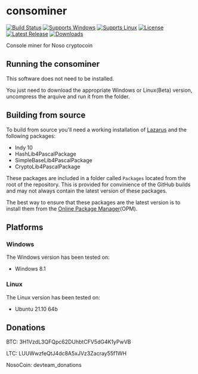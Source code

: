 # consominer
[![Build Status](https://github.com/Noso-Project/consominer/workflows/build/badge.svg?branch=main)](https://github.com/Noso-Project/consominer/actions)
[![Supports Windows](https://img.shields.io/badge/support-Windows-blue?logo=Windows)](https://github.com/Noso-Project/consominer/releases/latest)
[![Supprts Linux](https://img.shields.io/badge/support-Linux-yellow?logo=Linux)](https://github.com/Noso-Project/consominer/releases/latest)
[![License](https://img.shields.io/github/license/Noso-Project/consominer)](https://github.com/Noso-Project/consominer/blob/master/LICENSE)
[![Latest Release](https://img.shields.io/github/v/release/Noso-Project/consominer?label=latest%20release)](https://github.com/Noso-Project/consominer/releases/latest)
[![Downloads](https://img.shields.io/github/downloads/Noso-Project/consominer/total)](https://github.com/Noso-Project/consominer/releases)

Console miner for Noso cryptocoin

## Running the consominer

This software does not need to be installed.

You just need to download the appropriate Windows or Linux(Beta) version, uncompress the arquive and run it from the folder.

## Building from source

To build from source you'll need a working installation of [Lazarus](https://www.lazarus-ide.org/index.php?page=downloads) and the following packages:

- Indy 10
- HashLib4PascalPackage
- SimpleBaseLib4PascalPackage
- CryptoLib4PascalPackage

These packages are included in a folder called `Packages` located from the root of the repository. This is provided for convinience of the GitHub builds and may not always contain the latest version of these packages.

The best way to ensure that these packages are the latest version is to install them from the [Online Package Manager](https://wiki.freepascal.org/Online_Package_Manager)(OPM).

## Platforms

### Windows

The Windows version has been tested on:

- Windows 8.1

### Linux

The Linux version has been tested on:

- Ubuntu 21.10 64b

## Donations

BTC: 3H1VzdL3QFQpc62DUhbtCFV5dG4K1yPwVB

LTC: LUUWwzfeQtJ4dc8A5xJVz3Zacray55f1WH

NosoCoin: devteam_donations

